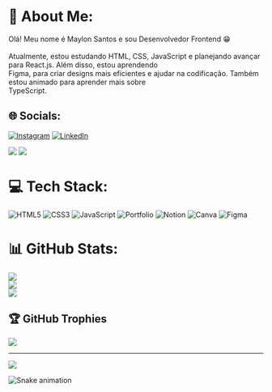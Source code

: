 # 💫 About Me:
Olá! Meu nome é Maylon Santos e sou Desenvolvedor Frontend 😁<br><br>Atualmente, estou estudando HTML, CSS, JavaScript e planejando avançar para React.js. Além disso, estou aprendendo<br>Figma, para criar designs mais eficientes e ajudar na codificação. Também estou animado para aprender mais sobre<br>TypeScript.


## 🌐 Socials:
[![Instagram](https://img.shields.io/badge/Instagram-%23E4405F.svg?logo=Instagram&logoColor=white)](https://instagram.com/https://www.instagram.com/maylon_s/) [![LinkedIn](https://img.shields.io/badge/LinkedIn-%230077B5.svg?logo=linkedin&logoColor=white)](https://www.linkedin.com/in/maylon-santos-b0b193251/) 

<a href = "mailto:maylontk@gmail.com"><img src="https://img.shields.io/badge/-Gmail-%23333?style=for-the-badge&logo=gmail&logoColor=white" target="_blank"></a>
<a href = "https://mayloon-santos.github.io/portfolio/"><img src="https://img.shields.io/badge/Portfolio-%23000000.svg?style=for-the-badge&logo=firefox&logoColor=#FF7139" target="_blank"></a>

# 💻 Tech Stack:
![HTML5](https://img.shields.io/badge/html5-%23E34F26.svg?style=for-the-badge&logo=html5&logoColor=white) ![CSS3](https://img.shields.io/badge/css3-%231572B6.svg?style=for-the-badge&logo=css3&logoColor=white) ![JavaScript](https://img.shields.io/badge/javascript-%23323330.svg?style=for-the-badge&logo=javascript&logoColor=%23F7DF1E) ![Portfolio](https://img.shields.io/badge/Portfolio-%23000000.svg?style=for-the-badge&logo=firefox&logoColor=#FF7139) ![Notion](https://img.shields.io/badge/Notion-%23000000.svg?style=for-the-badge&logo=notion&logoColor=white) ![Canva](https://img.shields.io/badge/Canva-%2300C4CC.svg?style=for-the-badge&logo=Canva&logoColor=white) 	![Figma](https://img.shields.io/badge/figma-%23F24E1E.svg?style=for-the-badge&logo=figma&logoColor=white)
# 📊 GitHub Stats:
![](https://github-readme-stats.vercel.app/api?username=Mayloon-Santos&theme=yeblu&hide_border=false&include_all_commits=false&count_private=false)<br/>
![](https://github-readme-streak-stats.herokuapp.com/?user=Mayloon-Santos&theme=yeblu&hide_border=false)<br/>
![](https://github-readme-stats.vercel.app/api/top-langs/?username=Mayloon-Santos&theme=yeblu&hide_border=false&include_all_commits=false&count_private=false&layout=compact)

## 🏆 GitHub Trophies
![](https://github-profile-trophy.vercel.app/?username=Mayloon-Santos&theme=discord&no-frame=false&no-bg=true&margin-w=4)

---
[![](https://visitcount.itsvg.in/api?id=Mayloon-Santos&icon=2&color=2)](https://visitcount.itsvg.in)

 ![Snake animation](https://github.com/Mayloon-Santos/Mayloon-Santos/blob/output/github-contribution-grid-snake.svg)

<!-- Proudly created with GPRM ( https://gprm.itsvg.in ) -->
